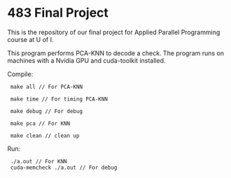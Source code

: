 # 483 Final Project
This is the repository of our final project for Applied Parallel Programming course at U of I.

This program performs PCA-KNN to decode a check.
The program runs on machines with a Nvidia GPU and cuda-toolkit installed.

Compile: 
	 
	 make all // For PCA-KNN
	 
	 make time // For timing PCA-KNN	

	 make debug // For debug
	
	 make pca // For KNN
	
	 make clean // clean up

Run: 
	
	 ./a.out // For KNN
	 cuda-memcheck ./a.out // For debug
